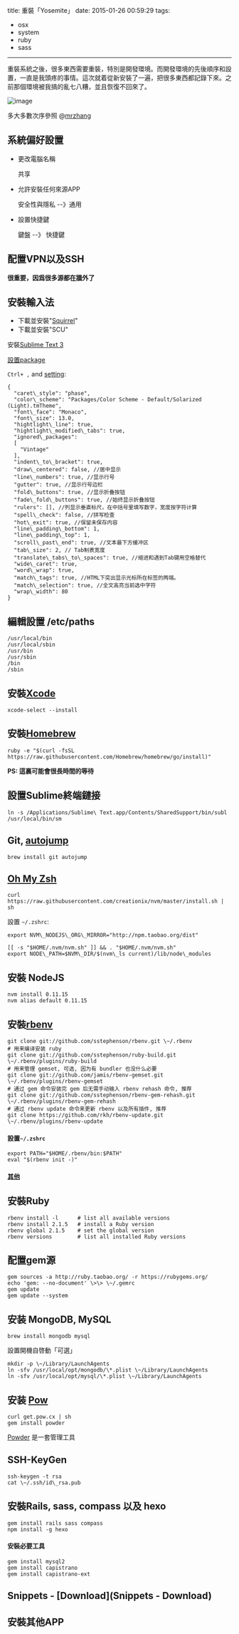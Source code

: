 title: 重裝「Yosemite」
date: 2015-01-26 00:59:29
tags: 
- osx
- system
- ruby
- sass

---

重裝系統之後，很多東西需要重裝，特別是開發環境。而開發環境的先後順序和設置，一直是我頭疼的事情。這次就着從新安裝了一遍，把很多東西都記錄下來。之前那個環境被我搞的亂七八糟，並且恢復不回來了。

![image][1]

<!--more-->

多大多數次序參照 @[mrzhang][2]

## 系統偏好設置

- 更改電腦名稱

  共享

- 允許安裝任何來源APP

  安全性與隱私 --》通用

- 設置快捷鍵

  鍵盤 --》 快捷鍵

## 配置VPN以及SSH

  **很重要，因爲很多源都在牆外了**

## 安裝輸入法
- 下載並安裝"[Squirrel][3]"
- 下載並安裝"SCU" 

安裝[Sublime Text 3][4]

[設置package][5]

`Ctrl+ ,` and [setting][6]:

```
{
  "caret\_style": "phase",
  "color\_scheme": "Packages/Color Scheme - Default/Solarized (Light).tmTheme",
  "font\_face": "Monaco",
  "font\_size": 13.0,
  "hightlight\_line": true,
  "hightlight\_modified\_tabs": true,
  "ignored\_packages":
  [
	"Vintage"
  ],
  "indent\_to\_bracket": true,
  "draw\_centered": false, //居中显示
  "line\_numbers": true, //显示行号
  "gutter": true, //显示行号边栏
  "fold\_buttons": true, //显示折叠按钮
  "fade\_fold\_buttons": true, //始终显示折叠按钮
  "rulers": [], //列显示垂直标尺，在中括号里填写数字，宽度按字符计算
  "spell\_check": false, //拼写检查
  "hot\_exit": true, //保留未保存内容
  "line\_padding\_bottom": 1,
  "line\_padding\_top": 1,
  "scroll\_past\_end": true, //文本最下方缓冲区
  "tab\_size": 2, // Tab制表宽度
  "translate\_tabs\_to\_spaces": true, //缩进和遇到Tab键用空格替代
  "wide\_caret": true,
  "word\_wrap": true,
  "match\_tags": true, //HTML下突出显示光标所在标签的两端。
  "match\_selection": true, //全文高亮当前选中字符
  "wrap\_width": 80
}
```

## 編輯設置 /etc/paths

```
/usr/local/bin
/usr/local/sbin
/usr/bin
/usr/sbin
/bin
/sbin
```

## 安裝[Xcode][7]

```
xcode-select --install
```

## 安裝[Homebrew][8]

```
ruby -e "$(curl -fsSL https://raw.githubusercontent.com/Homebrew/homebrew/go/install)"
```


**PS: 這裏可能會很長時間的等待**

## 設置Sublime終端鏈接

```
ln -s /Applications/Sublime\ Text.app/Contents/SharedSupport/bin/subl /usr/local/bin/sm
```

## Git, [autojump][9]

```
brew install git autojump
```

## [Oh My Zsh][10]

```
curl https://raw.githubusercontent.com/creationix/nvm/master/install.sh | sh
```

設置 `~/.zshrc`:

```
export NVM\_NODEJS\_ORG\_MIRROR="http://npm.taobao.org/dist"

[[ -s "$HOME/.nvm/nvm.sh" ]] && . "$HOME/.nvm/nvm.sh"
export NODE\_PATH=$NVM\_DIR/$(nvm\_ls current)/lib/node\_modules
```

## 安裝 NodeJS

```
nvm install 0.11.15
nvm alias default 0.11.15
```

## 安裝[rbenv][11]

```
git clone git://github.com/sstephenson/rbenv.git \~/.rbenv
# 用来编译安装 ruby
git clone git://github.com/sstephenson/ruby-build.git \~/.rbenv/plugins/ruby-build
# 用来管理 gemset, 可选, 因为有 bundler 也没什么必要
git clone git://github.com/jamis/rbenv-gemset.git  \~/.rbenv/plugins/rbenv-gemset
# 通过 gem 命令安装完 gem 后无需手动输入 rbenv rehash 命令, 推荐
git clone git://github.com/sstephenson/rbenv-gem-rehash.git \~/.rbenv/plugins/rbenv-gem-rehash
# 通过 rbenv update 命令来更新 rbenv 以及所有插件, 推荐
git clone https://github.com/rkh/rbenv-update.git \~/.rbenv/plugins/rbenv-update
```

#### 設置`~/.zshrc`

```
export PATH="$HOME/.rbenv/bin:$PATH"
eval "$(rbenv init -)"
```

#### [其他][12]

## 安裝Ruby

```
rbenv install -l      # list all available versions
rbenv install 2.1.5   # install a Ruby version
rbenv global 2.1.5    # set the global version
rbenv versions        # list all installed Ruby versions
```

## 配置gem源

```
gem sources -a http://ruby.taobao.org/ -r https://rubygems.org/
echo 'gem: --no-document' \>\> \~/.gemrc
gem update
gem update --system
```

## 安装 MongoDB, MySQL

```
brew install mongodb mysql
```

設置開機自啓動「可選」

```
mkdir -p \~/Library/LaunchAgents
ln -sfv /usr/local/opt/mongodb/\*.plist \~/Library/LaunchAgents
ln -sfv /usr/local/opt/mysql/\*.plist \~/Library/LaunchAgents
```

## 安装 [Pow][13]

```
curl get.pow.cx | sh
gem install powder
```

[Powder][14] 是一套管理工具

## SSH-KeyGen

```
ssh-keygen -t rsa
cat \~/.ssh/id\_rsa.pub
```

## 安裝Rails, sass, compass 以及 hexo

```
gem install rails sass compass
npm install -g hexo
```

#### 安裝必要工具

```
gem install mysql2
gem install capistrano
gem install capistrano-ext

```


## Snippets -  [Download](Snippets - Download)

## 安裝其他APP

[1]:	http://duart.qiniudn.com/Yosemite.jpg
[2]:	http://mrzhang.me/blog/after-reinstall-the-system.html
[3]:	https://code.google.com/p/rimeime/
[4]:	http://www.sublimetext.com/3
[5]:	https://packagecontrol.io/installation
[6]:	https://github.com/hivan/SomeSetting/blob/master/SubT2Setting.md
[7]:	https://developer.apple.com/xcode/
[8]:	http://brew.sh/
[9]:	https://github.com/joelthelion/autojump
[10]:	http://ohmyz.sh/
[11]:	https://github.com/sstephenson/rbenv
[12]:	https://ruby-china.org/wiki/rbenv-guide
[13]:	http://pow.cx/
[14]:	https://github.com/Rodreegez/powder